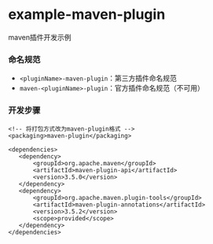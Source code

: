 # example-maven-plugin

maven插件开发示例

### 命名规范

- `<pluginName>-maven-plugin`：第三方插件命名规范
- `maven-<pluginName>-plugin`：官方插件命名规范（不可用）


### 开发步骤

```
<!-- 将打包方式改为maven-plugin格式 -->
<packaging>maven-plugin</packaging>

<dependencies>
   <dependency>
       <groupId>org.apache.maven</groupId>
       <artifactId>maven-plugin-api</artifactId>
       <version>3.5.0</version>
   </dependency>
   <dependency>
       <groupId>org.apache.maven.plugin-tools</groupId>
       <artifactId>maven-plugin-annotations</artifactId>
       <version>3.5.2</version>
       <scope>provided</scope>
   </dependency>
</dependencies>
```

